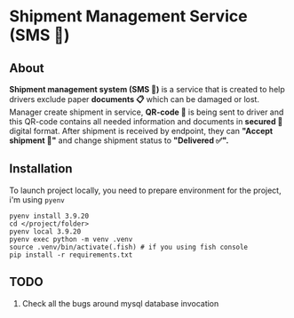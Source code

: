 # Shipment Management Service (SMS 🚚)

## About

**Shipment management system (SMS 🚚)** is a service that is created to help drivers exclude paper **documents 📋** which can be damaged or lost. Manager create shipment in service, **QR-code 📲** is being sent to driver and this QR-code contains all needed information and documents in **secured 🔐** digital format. After shipment is received by endpoint, they can **"Accept shipment 🔄"** and change shipment status to **"Delivered ✅".**

## Installation

To launch project locally, you need to prepare environment for the project, i'm using `pyenv`

```console
pyenv install 3.9.20
cd </project/folder>
pyenv local 3.9.20
pyenv exec python -m venv .venv
source .venv/bin/activate(.fish) # if you using fish console
pip install -r requirements.txt
```

## TODO

1. Check all the bugs around mysql database invocation
